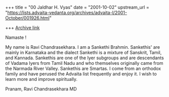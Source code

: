 +++
title = "00 Jaldhar H. Vyas"
date = "2001-10-02"
upstream_url = "https://lists.advaita-vedanta.org/archives/advaita-l/2001-October/001926.html"

+++
[Archive link](https://lists.advaita-vedanta.org/archives/advaita-l/2001-October/001926.html)

Namaste !

My name is Ravi Chandrasekhara.  I am a Sankethi
Brahmin.  Sankethis' are mainly in Karnataka and the
dialect Sankethi is a mixture of Sanskrit, Tamil, and
Kannada.  Sankethis are one of the Iyer subgroups and
are descendants of Vadama Iyers from Tamil Nadu and
who themselves originally came from the Narmada River
Valley.  Sankethis are Smartas.  I come from an
orthodox family and have perused the Advaita list
frequently and enjoy it.  I wish to learn more and
improve spiritually.

Pranam,
Ravi Chandrasekhara MD

